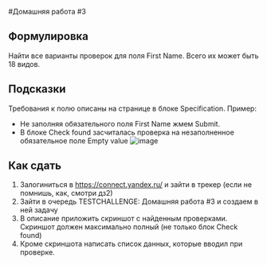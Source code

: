 #Домашняя работа #3

## Формулировка
Найти все варианты проверок для поля First Name. Всего их может быть 18 видов.

## Подсказки
Требования к полю описаны на странице в блоке Specification.
Пример:
- Не заполняя обязательного поля First Name жмем Submit.
- В блоке Check found засчиталась проверка на незаполненное обязательное поле Empty value
![image](https://user-images.githubusercontent.com/1654243/37397546-b8e38d90-279d-11e8-83c9-a30fca5e5f2a.png)

## Как сдать
1. Залогиниться в  https://connect.yandex.ru/ и зайти в трекер (если не помнишь, как, смотри дз2)
2. Зайти в очередь TESTCHALLENGE: Домашняя работа #3 и создаем в ней задачу
3. В описание приложить скриншот с найденным проверками. Скриншот должен максимально полный (не только блок Check found)
4. Кроме скриншота написать список данных, которые вводил при проверке.
